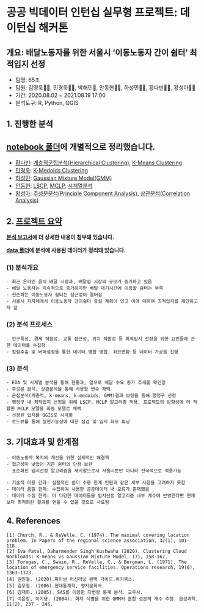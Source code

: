 # 공공 빅데이터 인턴십 실무형 프로젝트: 데이턴십 해커톤
## 개요: 배달노동자를 위한 서울시 ‘이동노동자 간이 쉼터’ 최적입지 선정
- 팀명: 65조
- 팀원: 김영욱💇‍♂️, 민경욱🙇‍♀️, 박해민🤴, 안동현👨‍💻, 하성민👩‍💼, 황다빈💁‍♀️, 황성아🤷‍♀️
- 기간: 2020.08.02 ~ 2021.08.19 17:00
- 분석도구: R, Python, QGIS

## 1. 진행한 분석
**[notebook 폴더](https://github.com/DonghyunAnn/Gbig-Hackertone/tree/main/notebook)에 개별적으로 정리했습니다.**
- 
- [황다빈](https://github.com/DonghyunAnn/Gbig-Hackathon/tree/master/notebook/%ED%99%A9%EB%8B%A4%EB%B9%88): [계층적군집분석(Hierarchical Clustering)](https://github.com/DonghyunAnn/Gbig-Hackathon/blob/master/notebook/%ED%99%A9%EB%8B%A4%EB%B9%88/%EA%B3%84%EC%B8%B5%EC%A0%81%EA%B5%B0%EC%A7%91%EB%B6%84%EC%84%9D_pcadata.ipynb), [K-Means Clustering](https://github.com/DonghyunAnn/Gbig-Hackathon/blob/master/notebook/%ED%99%A9%EB%8B%A4%EB%B9%88/K-Means_pcadata.ipynb)
- [민경욱](https://github.com/DonghyunAnn/Gbig-Hackathon/tree/master/notebook/%EB%AF%BC%EA%B2%BD%EC%9A%B1): [K-Medoids Clustering](https://github.com/DonghyunAnn/Gbig-Hackathon/blob/master/notebook/%EB%AF%BC%EA%B2%BD%EC%9A%B1/K-Medoids.R)
- [하성민](https://github.com/DonghyunAnn/Gbig-Hackathon/tree/master/notebook/%ED%95%98%EC%84%B1%EB%AF%BC): [Gaussian Mixture Model(GMM)](https://github.com/DonghyunAnn/Gbig-Hackathon/blob/master/notebook/%ED%95%98%EC%84%B1%EB%AF%BC/GMM_3cluster.ipynb)
- [안동현](https://github.com/DonghyunAnn/Gbig-Hackertone/tree/main/notebook/%EC%95%88%EB%8F%99%ED%98%84): [LSCP](https://github.com/DonghyunAnn/Gbig-Hackertone/blob/main/notebook/%EC%95%88%EB%8F%99%ED%98%84/LSCP_MCLP_EMDdata.ipynb), [MCLP](https://github.com/DonghyunAnn/Gbig-Hackertone/blob/main/notebook/%EC%95%88%EB%8F%99%ED%98%84/MCLP_Roaddata.ipynb), [시계열분석](https://github.com/DonghyunAnn/Gbig-Hackertone/blob/main/notebook/%EC%95%88%EB%8F%99%ED%98%84/%EC%8B%9C%EA%B3%84%EC%97%B4%EB%B6%84%EC%84%9D_%EC%A0%84%EA%B5%AD.ipynb)
- [황성아](https://github.com/DonghyunAnn/Gbig-Hackathon/tree/master/notebook/%ED%99%A9%EC%84%B1%EC%95%84): [주성분분석(Principle Component Analysis)](https://github.com/DonghyunAnn/Gbig-Hackathon/blob/master/notebook/%ED%99%A9%EC%84%B1%EC%95%84/%EC%A3%BC%EC%84%B1%EB%B6%84%EB%B6%84%EC%84%9D_data.R), [상관분석(Correlation Analysis)](https://github.com/DonghyunAnn/Gbig-Hackathon/blob/master/notebook/%ED%99%A9%EC%84%B1%EC%95%84/%EC%83%81%EA%B4%80%EB%B6%84%EC%84%9D_final_data.R)

## 2. [프로젝트 요약](https://github.com/DonghyunAnn/Gbig-Hackertone/blob/main/Output/%EC%84%9C%EC%9A%B82_65%EC%A1%B0_%20%EC%B5%9C%EC%A2%85PPT.pdf)

**[분석 보고서](https://github.com/DonghyunAnn/Gbig-Hackertone/blob/main/Output/%EC%84%9C%EC%9A%B82_65%EC%A1%B0_%EB%B6%84%EC%84%9D%EA%B2%B0%EA%B3%BC%EB%B3%B4%EA%B3%A0%EC%84%9C.pdf)에 더 상세한 내용이 첨부돼 있습니다.**

**[data 폴더](https://github.com/DonghyunAnn/Gbig-Hackertone/tree/main/data)에 분석에 사용된 데이터가 정리돼 있습니다.** 

### (1) 분석개요
```
- 최근 온라인 음식 배달 시장과, 배달업 시장의 규모가 증가하고 있음
- 배달 노동자는 지속적으로 증가하지만 배달 대기시간에 이용할 쉼터는 부족
- 현존하는 이동노동자 쉼터는 접근성이 떨어짐
- 서울시 지자체에서 이동노동자 간이쉼터 증설 계획이 있고 이에 대하여 최적입지를 제안하고자 함
```
### (2) 분석 프로세스
```
- 인구특성, 경제 적합성, 교통 접근성, 위치 적합성 등 최적입지 선정을 위한 요인들에 관한 데이터를 수집함
- 칼럼추출 및 버퍼설정을 통한 데이터 병합 병합, 좌표변환 등 데이터 가공을 진행
```
### (3) 분석
```
- EDA 및 시계열 분석을 통해 현황과, 앞으로 배달 수요 증가 추세를 확인함
- 주성분 분석, 상관분석을 통해 사용할 변수 채택
- 군집분석(계층적, k-means, k-medoids, GMM)결과 보팅을 통해 행정구 선정
- 행정구 내 최적입지 선정을 위해 LSCP, MCLP 알고리즘 적용, 프로젝트의 방향성에 더 적합한 MCLP 모델을 최종 모델로 채택
- 선정된 입지를 QGIS로 시각화
- 로드뷰를 통해 실현가능성에 대한 점검 및 입지 좌표 튜닝
```

## 3. 기대효과 및 한계점
```
- 이동노동자 복지의 개선을 위한 실제적인 해결책
- 접근성이 낮았던 기존 쉼터의 단점 보완
- 표준화된 입지선정 알고리즘을 제시함으로서 서울시뿐만 아니라 전국적으로 적용가능

- 기술적 이용 간과: 실질적인 쉼터 수용 한계 인원과 같은 세부 사항을 고려하지 못함
- 데이터 품질 한계: 수집하여 사용한 공공데이터 내 오류가 존재했음
- 데이터 수집 한계: 더 다양한 데이터들을 입지선정 알고리즘 내부 계수에 반영한다면 현재보다 최적화된 결과를 얻을 수 있을 것으로 사료됨 
```

## 4. References
```
[1] Church, R., & ReVelle, C. (1974). The maximal covering location problem. In Papers of the regional science association, 32(1), 101-118.
[2] Eva Patel, Daharmender Singh Kushwaha (2020). Clustering Cloud Workloads: K-means vs Gaussian Mixture Model, 171, 158-167.
[3] Toregas, C., Swain, R., ReVelle, C., & Bergman, L. (1971). The location of emergency service facilities. Operations research, 19(6), 1363-1373.
[4] 권민철. (2020).파이썬 머신러닝 완벽 가이드.위키북스.
[5] 김우철. (2006).현대통계학, 영지문화사.
[6] 김재희. (2005). SAS를 이용한 다변량 통계 분석. 교우사.
[7] 이윤정, 이기용. (2004). 화자 식별을 위한 GMM의 혼합 성분의 개수 추정. 음성과학, 11(2), 237 - 245.
```
